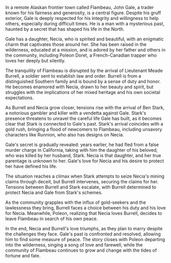 In a remote Alaskan frontier town called Flambeau, John Gale, a trader known for his fairness and generosity, is a central figure. Despite his gruff exterior, Gale is deeply respected for his integrity and willingness to help others, especially during difficult times. He is a man with a mysterious past, haunted by a secret that has shaped his life in the North.

Gale has a daughter, Necia, who is spirited and beautiful, with an enigmatic charm that captivates those around her. She has been raised in the wilderness, educated at a mission, and is adored by her father and others in the community, including Poleon Doret, a French-Canadian trapper who loves her deeply but silently.

The tranquility of Flambeau is disrupted by the arrival of Lieutenant Meade Burrell, a soldier sent to establish law and order. Burrell is from a distinguished Southern family and is bound by a sense of duty and honor. He becomes enamored with Necia, drawn to her beauty and spirit, but struggles with the implications of her mixed heritage and his own societal expectations.

As Burrell and Necia grow closer, tensions rise with the arrival of Ben Stark, a notorious gambler and killer with a vendetta against Gale. Stark's presence threatens to unravel the careful life Gale has built, as it becomes clear that Stark is connected to Gale's past. Stark's arrival coincides with a gold rush, bringing a flood of newcomers to Flambeau, including unsavory characters like Runnion, who also has designs on Necia.

Gale's secret is gradually revealed: years earlier, he had fled from a false murder charge in California, taking with him the daughter of his beloved, who was killed by her husband, Stark. Necia is that daughter, and her true parentage is unknown to her. Gale's love for Necia and his desire to protect her have defined his life.

The situation reaches a climax when Stark attempts to seize Necia's mining claims through deceit, but Burrell intervenes, securing the claims for her. Tensions between Burrell and Stark escalate, with Burrell determined to protect Necia and Gale from Stark's schemes.

As the community grapples with the influx of gold-seekers and the lawlessness they bring, Burrell faces a choice between his duty and his love for Necia. Meanwhile, Poleon, realizing that Necia loves Burrell, decides to leave Flambeau in search of his own peace.

In the end, Necia and Burrell's love triumphs, as they plan to marry despite the challenges they face. Gale's past is confronted and resolved, allowing him to find some measure of peace. The story closes with Poleon departing into the wilderness, singing a song of love and farewell, while the community of Flambeau continues to grow and change with the tides of fortune and fate.